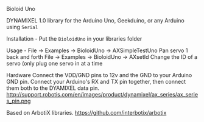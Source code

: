 Bioloid Uno

DYNAMIXEL 1.0 library for the Arduino Uno, Geekduino, or any Arduino using `Serial`

Installation - Put the `BioloidUno` in your libraries folder

Usage - File -> Examples -> BioloidUno -> AXSimpleTestUno 
	Pan servo 1 back and forth
	File -> Examples -> BioloidUno -> AXsetId 
	Change the ID of a servo (only plug one servo in at a time
	
Hardware
	Connect the VDD/GND pins to 12v and the GND to your Arduino GND pin. Connect your Arduino's RX and TX pin together, then connect them both to the DYAMIXEL data pin.
	http://support.robotis.com/en/images/product/dynamixel/ax_series/ax_series_pin.png
	
	


Based on ArbotiX libraries.
https://github.com/interbotix/arbotix